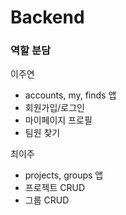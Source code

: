 # Backend

### 역할 분담
이주연
- accounts, my, finds 앱 
- 회원가입/로그인
- 마이페이지 프로필
- 팀원 찾기

최이주
- projects, groups 앱
- 프로젝트 CRUD
- 그룹 CRUD

